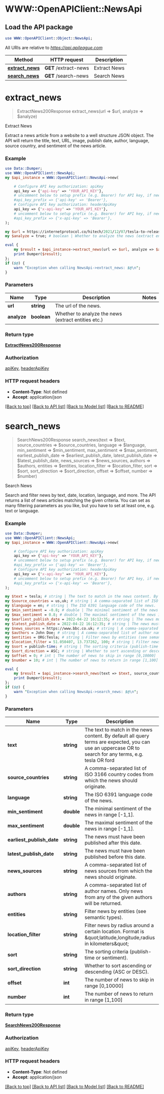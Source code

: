 # WWW::OpenAPIClient::NewsApi

## Load the API package
```perl
use WWW::OpenAPIClient::Object::NewsApi;
```

All URIs are relative to *https://api.apileague.com*

Method | HTTP request | Description
------------- | ------------- | -------------
[**extract_news**](NewsApi.md#extract_news) | **GET** /extract-news | Extract News
[**search_news**](NewsApi.md#search_news) | **GET** /search-news | Search News


# **extract_news**
> ExtractNews200Response extract_news(url => $url, analyze => $analyze)

Extract News

Extract a news article from a website to a well structure JSON object. The API will return the title, text, URL, image, publish date, author, language, source country, and sentiment of the news article.

### Example
```perl
use Data::Dumper;
use WWW::OpenAPIClient::NewsApi;
my $api_instance = WWW::OpenAPIClient::NewsApi->new(

    # Configure API key authorization: apiKey
    api_key => {'api-key' => 'YOUR_API_KEY'},
    # uncomment below to setup prefix (e.g. Bearer) for API key, if needed
    #api_key_prefix => {'api-key' => 'Bearer'},
    # Configure API key authorization: headerApiKey
    api_key => {'x-api-key' => 'YOUR_API_KEY'},
    # uncomment below to setup prefix (e.g. Bearer) for API key, if needed
    #api_key_prefix => {'x-api-key' => 'Bearer'},
);

my $url = https://internetprotocol.co/hitech/2021/12/07/tesla-to-release-a-four-motor-cybertruck/; # string | The url of the news.
my $analyze = true; # boolean | Whether to analyze the news (extract entities etc.)

eval {
    my $result = $api_instance->extract_news(url => $url, analyze => $analyze);
    print Dumper($result);
};
if ($@) {
    warn "Exception when calling NewsApi->extract_news: $@\n";
}
```

### Parameters

Name | Type | Description  | Notes
------------- | ------------- | ------------- | -------------
 **url** | **string**| The url of the news. | 
 **analyze** | **boolean**| Whether to analyze the news (extract entities etc.) | 

### Return type

[**ExtractNews200Response**](ExtractNews200Response.md)

### Authorization

[apiKey](../README.md#apiKey), [headerApiKey](../README.md#headerApiKey)

### HTTP request headers

 - **Content-Type**: Not defined
 - **Accept**: application/json

[[Back to top]](#) [[Back to API list]](../README.md#documentation-for-api-endpoints) [[Back to Model list]](../README.md#documentation-for-models) [[Back to README]](../README.md)

# **search_news**
> SearchNews200Response search_news(text => $text, source_countries => $source_countries, language => $language, min_sentiment => $min_sentiment, max_sentiment => $max_sentiment, earliest_publish_date => $earliest_publish_date, latest_publish_date => $latest_publish_date, news_sources => $news_sources, authors => $authors, entities => $entities, location_filter => $location_filter, sort => $sort, sort_direction => $sort_direction, offset => $offset, number => $number)

Search News

Search and filter news by text, date, location, language, and more. The API returns a list of news articles matching the given criteria. You can set as many filtering parameters as you like, but you have to set at least one, e.g. text or language.

### Example
```perl
use Data::Dumper;
use WWW::OpenAPIClient::NewsApi;
my $api_instance = WWW::OpenAPIClient::NewsApi->new(

    # Configure API key authorization: apiKey
    api_key => {'api-key' => 'YOUR_API_KEY'},
    # uncomment below to setup prefix (e.g. Bearer) for API key, if needed
    #api_key_prefix => {'api-key' => 'Bearer'},
    # Configure API key authorization: headerApiKey
    api_key => {'x-api-key' => 'YOUR_API_KEY'},
    # uncomment below to setup prefix (e.g. Bearer) for API key, if needed
    #api_key_prefix => {'x-api-key' => 'Bearer'},
);

my $text = tesla; # string | The text to match in the news content. By default all query terms are expected, you can use an uppercase OR to search for any terms, e.g. tesla OR ford
my $source_countries = us,uk; # string | A comma-separated list of ISO 3166 country codes from which the news should originate.
my $language = en; # string | The ISO 6391 language code of the news.
my $min_sentiment = -0.8; # double | The minimal sentiment of the news in range [-1,1].
my $max_sentiment = 0.8; # double | The maximal sentiment of the news in range [-1,1].
my $earliest_publish_date = 2022-04-22 16:12:35; # string | The news must have been published after this date.
my $latest_publish_date = 2022-04-22 16:12:35; # string | The news must have been published before this date.
my $news_sources = https://www.bbc.co.uk; # string | A comma-separated list of news sources from which the news should originate.
my $authors = John Doe; # string | A comma-separated list of author names. Only news from any of the given authors will be returned.
my $entities = ORG:Tesla; # string | Filter news by entities (see semantic types).
my $location_filter = 51.050407, 13.737262, 100; # string | Filter news by radius around a certain location. Format is \"latitude,longitude,radius in kilometers\"
my $sort = publish-time; # string | The sorting criteria (publish-time or sentiment).
my $sort_direction = ASC; # string | Whether to sort ascending or descending (ASC or DESC).
my $offset = 0; # int | The number of news to skip in range [0,10000]
my $number = 10; # int | The number of news to return in range [1,100]

eval {
    my $result = $api_instance->search_news(text => $text, source_countries => $source_countries, language => $language, min_sentiment => $min_sentiment, max_sentiment => $max_sentiment, earliest_publish_date => $earliest_publish_date, latest_publish_date => $latest_publish_date, news_sources => $news_sources, authors => $authors, entities => $entities, location_filter => $location_filter, sort => $sort, sort_direction => $sort_direction, offset => $offset, number => $number);
    print Dumper($result);
};
if ($@) {
    warn "Exception when calling NewsApi->search_news: $@\n";
}
```

### Parameters

Name | Type | Description  | Notes
------------- | ------------- | ------------- | -------------
 **text** | **string**| The text to match in the news content. By default all query terms are expected, you can use an uppercase OR to search for any terms, e.g. tesla OR ford | [optional] 
 **source_countries** | **string**| A comma-separated list of ISO 3166 country codes from which the news should originate. | [optional] 
 **language** | **string**| The ISO 6391 language code of the news. | [optional] 
 **min_sentiment** | **double**| The minimal sentiment of the news in range [-1,1]. | [optional] 
 **max_sentiment** | **double**| The maximal sentiment of the news in range [-1,1]. | [optional] 
 **earliest_publish_date** | **string**| The news must have been published after this date. | [optional] 
 **latest_publish_date** | **string**| The news must have been published before this date. | [optional] 
 **news_sources** | **string**| A comma-separated list of news sources from which the news should originate. | [optional] 
 **authors** | **string**| A comma-separated list of author names. Only news from any of the given authors will be returned. | [optional] 
 **entities** | **string**| Filter news by entities (see semantic types). | [optional] 
 **location_filter** | **string**| Filter news by radius around a certain location. Format is \&quot;latitude,longitude,radius in kilometers\&quot; | [optional] 
 **sort** | **string**| The sorting criteria (publish-time or sentiment). | [optional] 
 **sort_direction** | **string**| Whether to sort ascending or descending (ASC or DESC). | [optional] 
 **offset** | **int**| The number of news to skip in range [0,10000] | [optional] 
 **number** | **int**| The number of news to return in range [1,100] | [optional] 

### Return type

[**SearchNews200Response**](SearchNews200Response.md)

### Authorization

[apiKey](../README.md#apiKey), [headerApiKey](../README.md#headerApiKey)

### HTTP request headers

 - **Content-Type**: Not defined
 - **Accept**: application/json

[[Back to top]](#) [[Back to API list]](../README.md#documentation-for-api-endpoints) [[Back to Model list]](../README.md#documentation-for-models) [[Back to README]](../README.md)

